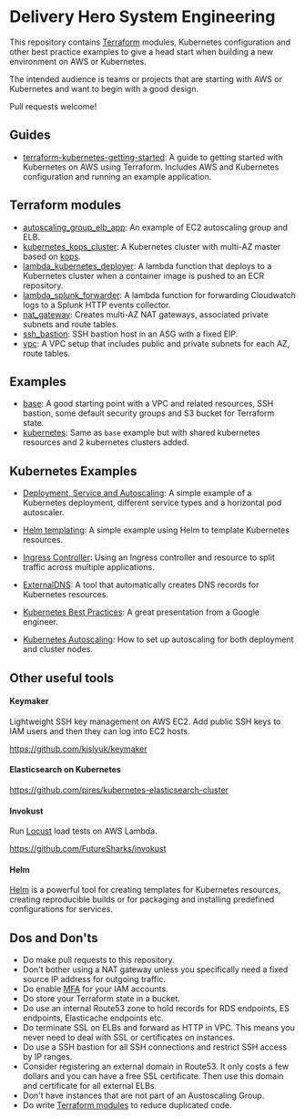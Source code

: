 # Delivery Hero System Engineering

This repository contains [Terraform](https://www.terraform.io/) modules, Kubernetes configuration and other best practice examples to give a head start when building a new environment on AWS or Kubernetes.

The intended audience is teams or projects that are starting with AWS or Kubernetes and want to begin with a good design.

Pull requests welcome!

## Guides

- [terraform-kubernetes-getting-started](docs/terraform-kubernetes-getting-started.md): A guide to getting started with Kubernetes on AWS using Terraform. Includes AWS and Kubernetes configuration and running an example application.

## Terraform modules

- [autoscaling_group_elb_app](terraform/aws/modules/autoscaling_group_elb_app): An example of EC2 autoscaling group and ELB.
- [kubernetes_kops_cluster](terraform/aws/modules/kubernetes_kops_cluster): A Kubernetes cluster with multi-AZ master based on [kops](https://github.com/kubernetes/kops).
- [lambda_kubernetes_deployer](terraform/aws/modules/lambda_kubernetes_deployer): A lambda function that deploys to a Kubernetes cluster when a container image is pushed to an ECR repository.
- [lambda_splunk_forwarder](terraform/aws/modules/lambda_splunk_forwarder): A lambda function for forwarding Cloudwatch logs to a Splunk HTTP events collector.
- [nat_gateway](terraform/aws/modules/nat_gateway): Creates multi-AZ NAT gateways, associated private subnets and route tables.
- [ssh_bastion](terraform/aws/modules/ssh_bastion): SSH bastion host in an ASG with a fixed EIP.
- [vpc](terraform/aws/modules/vpc): A VPC setup that includes public and private subnets for each AZ, route tables.

## Examples

- [base](terraform/aws/examples/base): A good starting point with a VPC and related resources, SSH bastion, some default security groups and S3 bucket for Terraform state.
- [kubernetes](terraform/aws/examples/kubernetes): Same as `base` example but with shared kubernetes resources and 2 kubernetes clusters added.

## Kubernetes Examples

- [Deployment, Service and Autoscaling](kubernetes/examples/deployment_service): A simple example of a Kubernetes deployment, different service types and a horizontal pod autoscaler.

- [Helm templating](kubernetes/examples/helm): A simple example using Helm to template Kubernetes resources.

- [Ingress Controller](kubernetes/examples/ingress): Using an Ingress controller and resource to split traffic across multiple applications.

- [ExternalDNS](kubernetes/examples/external-dns): A tool that automatically creates DNS records for Kubernetes resources.

- [Kubernetes Best Practices](https://speakerdeck.com/thesandlord/kubernetes-best-practices): A great presentation from a Google engineer.

- [Kubernetes Autoscaling](kubernetes/examples/autoscaling): How to set up autoscaling for both deployment and cluster nodes.

## Other useful tools

#### Keymaker

Lightweight SSH key management on AWS EC2. Add public SSH keys to IAM users and then they can log into EC2 hosts.

https://github.com/kislyuk/keymaker

#### Elasticsearch on Kubernetes

https://github.com/pires/kubernetes-elasticsearch-cluster

#### Invokust

Run [Locust](http://locust.io/) load tests on AWS Lambda.

https://github.com/FutureSharks/invokust

#### Helm

[Helm](https://github.com/kubernetes/helm) is a powerful tool for creating templates for Kubernetes resources, creating reproducible builds or for packaging and installing predefined configurations for services.

## Dos and Don'ts

- Do make pull requests to this repository.
- Don't bother using a NAT gateway unless you specifically need a fixed source IP address for outgoing traffic.
- Do enable [MFA](http://docs.aws.amazon.com/IAM/latest/UserGuide/id_credentials_mfa_enable_virtual.html) for your IAM accounts.
- Do store your Terraform state in a bucket.
- Do use an internal Route53 zone to hold records for RDS endpoints, ES endpoints, Elasticache endpoints etc.
- Do terminate SSL on ELBs and forward as HTTP in VPC. This means you never need to deal with SSL or certificates on instances.
- Do use a SSH bastion for all SSH connections and restrict SSH access by IP ranges.
- Consider registering an external domain in Route53. It only costs a few dollars and you can have a free SSL certificate. Then use this domain and certificate for all external ELBs.
- Don't have instances that are not part of an Austoscaling Group.
- Do write [Terraform modules](https://www.terraform.io/docs/configuration/modules.html) to reduce duplicated code.
